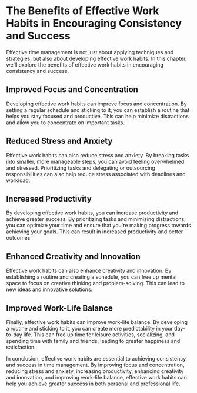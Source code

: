 The Benefits of Effective Work Habits in Encouraging Consistency and Success
=======================================================================================================================

Effective time management is not just about applying techniques and strategies, but also about developing effective work habits. In this chapter, we'll explore the benefits of effective work habits in encouraging consistency and success.

Improved Focus and Concentration
--------------------------------

Developing effective work habits can improve focus and concentration. By setting a regular schedule and sticking to it, you can establish a routine that helps you stay focused and productive. This can help minimize distractions and allow you to concentrate on important tasks.

Reduced Stress and Anxiety
--------------------------

Effective work habits can also reduce stress and anxiety. By breaking tasks into smaller, more manageable steps, you can avoid feeling overwhelmed and stressed. Prioritizing tasks and delegating or outsourcing responsibilities can also help reduce stress associated with deadlines and workload.

Increased Productivity
----------------------

By developing effective work habits, you can increase productivity and achieve greater success. By prioritizing tasks and minimizing distractions, you can optimize your time and ensure that you're making progress towards achieving your goals. This can result in increased productivity and better outcomes.

Enhanced Creativity and Innovation
----------------------------------

Effective work habits can also enhance creativity and innovation. By establishing a routine and creating a schedule, you can free up mental space to focus on creative thinking and problem-solving. This can lead to new ideas and innovative solutions.

Improved Work-Life Balance
--------------------------

Finally, effective work habits can improve work-life balance. By developing a routine and sticking to it, you can create more predictability in your day-to-day life. This can free up time for leisure activities, socializing, and spending time with family and friends, leading to greater happiness and satisfaction.

In conclusion, effective work habits are essential to achieving consistency and success in time management. By improving focus and concentration, reducing stress and anxiety, increasing productivity, enhancing creativity and innovation, and improving work-life balance, effective work habits can help you achieve greater success in both personal and professional life.
